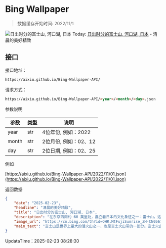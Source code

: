 # Bing Wallpaper

> 数据缓存开始时间: 2022/11/1

![日出时分的富士山, 河口湖, 日本](https://cn.bing.com/th?id=OHR.MtFujiSunrise_ZH-CN0567499176_1920x1080.webp)
Today: [日出时分的富士山, 河口湖, 日本](https://cn.bing.com/th?id=OHR.MtFujiSunrise_ZH-CN0567499176_1920x1080.webp) - 清晨的美好精致

## 接口

接口地址：

```html
https://aixiu.github.io/Bing-Wallpaper-API/
```

请求方式：

```html
https://aixiu.github.io/Bing-Wallpaper-API/<year>/<month>/<day>.json
```

参数说明

| 参数 | 类型 | 说明 |
| - | - | - |
| year | str | 4位年份, 例如：2022 |
| month | str | 2位月份, 例如：02、12 |
| day | str | 2位日期, 例如：02、25 |

例如

[https://aixiu.github.io/Bing-Wallpaper-API/2022/11/01.json](https://aixiu.github.io/Bing-Wallpaper-API/2022/11/01.json)

返回数据

```json
{
    "date": "2025-02-23",
    "headline": "清晨的美好精致",
    "title": "日出时分的富士山, 河口湖, 日本",
    "description": "在东京西南约 60 英里处，矗立着日本的文化象征之一：富士山。这座日本最高峰海拔近12,000英尺，其近乎完美对称的火山锥，每年约有五个月被积雪覆盖，形成壮丽景观。几个世纪以来，富士山一直被视为神圣之山。在神道信仰中，富士山被奉为本宫浅间大社的圣山，并在其视野范围内建有供奉它的神社。",
    "image_url": "https://cn.bing.com/th?id=OHR.MtFujiSunrise_ZH-CN0567499176_1920x1080.webp",
    "main_text": "富士山是世界上最大的活火山之一，也是富士火山带的一部分。富士火山带是一条火山链，主要从马里亚纳群岛经伊豆群岛和伊豆半岛到本州北部。"
}
```

UpdataTime：2025-02-23 08:28:30
